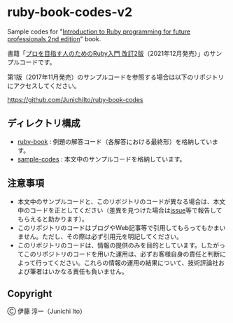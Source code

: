 # ruby-book-codes-v2

Sample codes for "[Introduction to Ruby programming for future professionals 2nd edition](https://gihyo.jp/book/2021/978-4-297-12437-3)" book.

書籍「[プロを目指す人のためのRuby入門 改訂2版](https://gihyo.jp/book/2021/978-4-297-12437-3)（2021年12月発売）」のサンプルコードです。

第1版（2017年11月発売）のサンプルコードを参照する場合は以下のリポジトリにアクセスしてください。

https://github.com/JunichiIto/ruby-book-codes


## ディレクトリ構成

- [ruby-book](https://github.com/JunichiIto/ruby-book-codes-v2/tree/master/ruby-book) : 例題の解答コード（各解答における最終形）を格納しています。
- [sample-codes](https://github.com/JunichiIto/ruby-book-codes-v2/tree/master/sample-codes) : 本文中のサンプルコードを格納しています。

## 注意事項

- 本文中のサンプルコードと、このリポジトリのコードが異なる場合は、本文中のコードを正としてください（差異を見つけた場合は[issue](https://github.com/JunichiIto/ruby-book-codes-v2/issues)等で報告してもらえると助かります）。
- このリポジトリのコードはブログやWeb記事等で引用してもらってもかまいません。ただし、その際は必ず引用元を明記してください。
- このリポジトリのコードは、情報の提供のみを目的としています。したがってこのリポジトリのコードを用いた運用は、必ずお客様自身の責任と判断によって行ってください。これらの情報の運用の結果について、技術評論社および筆者はいかなる責任も負いません。

## Copyright

&#9400; 伊藤 淳一（Junichi Ito）
